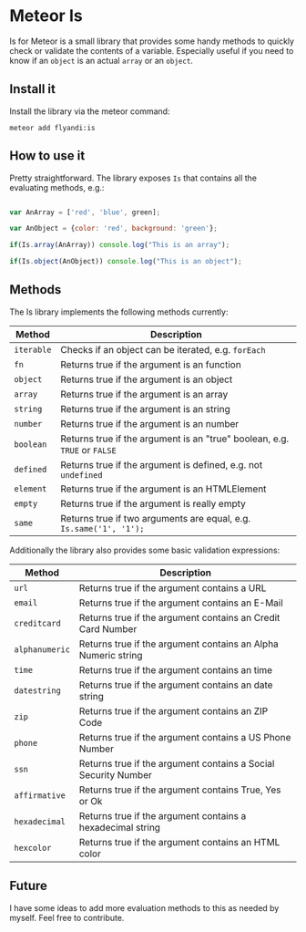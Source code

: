 Meteor Is
======

Is for Meteor is a small library that provides some handy methods to quickly check or validate the contents of a variable. Especially useful if you need to know if an `object` is an actual `array` or an `object`.

## Install it

Install the library via the meteor command:

```meteor add flyandi:is```


## How to use it

Pretty straightforward. The library exposes `Is` that contains all the evaluating methods, e.g.:

```javascript

var AnArray = ['red', 'blue', green];

var AnObject = {color: 'red', background: 'green'};

if(Is.array(AnArray)) console.log("This is an array");

if(Is.object(AnObject)) console.log("This is an object");

```

## Methods

The Is library implements the following methods currently:

Method 			|	Description
---				|	---
`iterable`		|	Checks if an object can be iterated, e.g. `forEach`
`fn`			|	Returns true if the argument is an function
`object`		|	Returns true if the argument is an object
`array`			|	Returns true if the argument is an array
`string`		|	Returns true if the argument is an string
`number`		|	Returns true if the argument is an number
`boolean`		|	Returns true if the argument is an "true" boolean, e.g. `TRUE` or `FALSE`
`defined`		|	Returns true if the argument is defined, e.g. not `undefined`
`element`		|	Returns true if the argument is an HTMLElement
`empty`			|	Returns true if the argument is really empty
`same`			|	Returns true if two arguments are equal, e.g. ```Is.same('1', '1');```

Additionally the library also provides some basic validation expressions:

Method 			|	Description
---				|	---
`url`			|	Returns true if the argument contains a URL
`email`			|	Returns true if the argument contains an E-Mail
`creditcard`	|	Returns true if the argument contains an Credit Card Number
`alphanumeric`	|	Returns true if the argument contains an Alpha Numeric string
`time`			|	Returns true if the argument contains an time
`datestring`	|	Returns true if the argument contains an date string
`zip`			|	Returns true if the argument contains an ZIP Code
`phone`			|	Returns true if the argument contains a US Phone Number
`ssn`			|	Returns true if the argument contains a Social Security Number
`affirmative`	|	Returns true if the argument contains True, Yes or Ok
`hexadecimal`	|	Returns true if the argument contains a hexadecimal string
`hexcolor`		|	Returns true if the argument contains an HTML color



## Future

I have some ideas to add more evaluation methods to this as needed by myself. Feel free to contribute.
